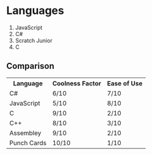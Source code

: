 # Languages

1. JavaScript
2. C#
3. Scratch Junior
4. C

## Comparison

<table>
  <tr>
    <th>Language</th>
    <th>Coolness Factor</th>
    <th>Ease of Use</th>
  </tr>
  <tr>
    <td>C#</td>
    <td>6/10</td>
    <td>7/10</td>
  </tr>
  <tr>
    <td>JavaScript</td>
    <td>5/10</td>
    <td>8/10</td>
  </tr>
  <tr>
    <td>C</td>
    <td>9/10</td>
    <td>2/10</td>
  </tr>
  <tr>
    <td>C++</td>
    <td>8/10</td>
    <td>3/10</td>
  </tr>
  <tr>
    <td>Assembley</td>
    <td>9/10</td>
    <td>2/10</td>
  </tr>
  <tr>
    <td>Punch Cards</td>
    <td>10/10</td>
    <td>1/10</td>
  </tr>
</table>
